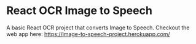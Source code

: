 # React OCR Image to Speech

A basic React OCR project that converts Image to Speech.
Checkout the web app here:
https://image-to-speech-project.herokuapp.com/

